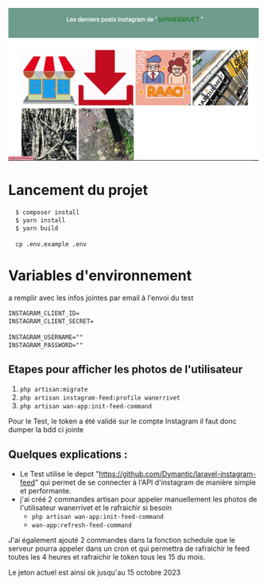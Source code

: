 ![](screen_app.jpg)

# Lancement du projet 

      $ composer install
	  $ yarn install
	  $ yarn build

	  cp .env.example .env
    
# Variables d'environnement

a remplir avec les infos jointes par email à l'envoi du test
 
    INSTAGRAM_CLIENT_ID=
    INSTAGRAM_CLIENT_SECRET=
    
    INSTAGRAM_USERNAME=""
    INSTAGRAM_PASSWORD=""


## Etapes pour afficher les photos de l'utilisateur

 1. `php artisan:migrate`
 2. `php artisan instagram-feed:profile wanerrivet`
 3. `php artisan wan-app:init-feed-command`

Pour le Test, le token a été validé sur le compte Instagram il faut donc dumper la bdd ci jointe 

## Quelques explications : 

 - Le Test utilise le depot "https://github.com/Dymantic/laravel-instagram-feed" qui permet de se connecter à l'API d'instagram de manière simple et performante.
 - j'ai créé 2 commandes artisan pour appeler manuellement les photos de l'utilisateur wanerrivet et le rafraichir si besoin 
	 - `php artisan wan-app:init-feed-command`
	 - `wan-app:refresh-feed-command`
 
 
J'ai également ajouté 2 commandes dans la fonction schedule que le serveur pourra appeler dans un cron et qui permettra de rafraichir le feed toutes les 4 heures et rafraichir le token tous les 15 du mois.

Le jeton actuel est ainsi ok jusqu'au 15 octobre  2023


